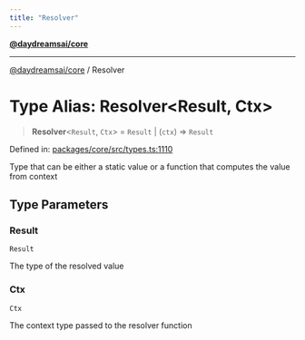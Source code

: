 ```yaml
---
title: "Resolver"
---
```


[**@daydreamsai/core**](./api-reference.md)

***

[@daydreamsai/core](./api-reference.md) / Resolver

# Type Alias: Resolver\<Result, Ctx\>

> **Resolver**\<`Result`, `Ctx`\> = `Result` \| (`ctx`) => `Result`

Defined in: [packages/core/src/types.ts:1110](https://github.com/dojoengine/daydreams/blob/877d54c3d7a1ffa2e1fe799ae3402216c969af05/packages/core/src/types.ts#L1110)

Type that can be either a static value or a function that computes the value from context

## Type Parameters

### Result

`Result`

The type of the resolved value

### Ctx

`Ctx`

The context type passed to the resolver function
